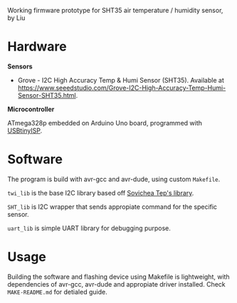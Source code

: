 Working firmware prototype for SHT35 air temperature / humidity sensor, by Liu

# Hardware

**Sensors**

- Grove - I2C High Accuracy Temp & Humi Sensor (SHT35). Available at https://www.seeedstudio.com/Grove-I2C-High-Accuracy-Temp-Humi-Sensor-SHT35.html.

**Microcontroller**

ATmega328p embedded on Arduino Uno board, programmed with [USBtinyISP](https://learn.adafruit.com/usbtinyisp).

# Software

The program is build with avr-gcc and avr-dude, using custom `Makefile`. 

`twi_lib` is the base I2C library based off [Sovichea Tep's library](https://github.com/Sovichea/avr-i2c-library).

`SHT_lib` is I2C wrapper that sends appropiate command for the specific sensor.

`uart_lib` is simple UART library for debugging purpose.

# Usage

Building the software and flashing device using Makefile is lightweight, with dependencies of avr-gcc, avr-dude and appropiate driver installed. Check `MAKE-README.md` for detialed guide.